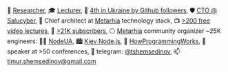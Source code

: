 🔭 [Researcher](https://linkedin.com/in/shemsedinov),
🎓 [Lecturer](https://github.com/HowProgrammingWorks/Index),
👷 [4th in Ukraine by Github followers](https://github.com/search?q=location%3Aukraine),
🛡️ [CTO @ Salucyber](http://metarhia.com/),
📐 Chief architect at [Metarhia](https://github.com/metarhia) technology stack,
📺 [>200 free video lectures](https://www.youtube.com/TimurShemsedinov),
🔔 [>21K subscribers](https://www.youtube.com/TimurShemsedinov),
⚪ [Metarhia](https://github.com/metarhia) community organizer ~25K engineers:
👨‍💻 [NodeUA](https://www.meetup.com/NodeUA/),
🏙️ [Kiev Node.js](http://www.meetup.com/KievNodeJS/),
🌱 [HowProgrammingWorks](https://www.meetup.com/HowProgrammingWorks/),
📢 speaker at >50 conferences,
💬 telegram: [@tshemsedinov](https://telegram.me/tshemsedinov),
📫 [timur.shemsedinov@gmail.com](mailto:timur.shemsedinov@gmail.com)
